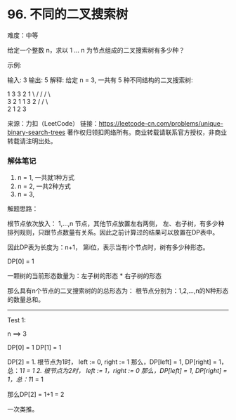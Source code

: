 # 96. 不同的二叉搜索树

难度：中等


给定一个整数 n，求以 1 ... n 为节点组成的二叉搜索树有多少种？

示例:

输入: 3
输出: 5
解释:
给定 n = 3, 一共有 5 种不同结构的二叉搜索树:

   1         3     3      2      1
    \       /     /      / \      \
     3     2     1      1   3      2
    /     /       \                 \
   2     1         2                 3


来源：力扣（LeetCode）
链接：https://leetcode-cn.com/problems/unique-binary-search-trees
著作权归领扣网络所有。商业转载请联系官方授权，非商业转载请注明出处。


### 解体笔记


1. n = 1, 一共就1种方式
2. n = 2, 一共2种方式
3. n = 3, 


解题思路：

根节点依次放入： 1,...,n 节点，其他节点放置左右两侧，
左、右子树，有多少种排列规则，只跟节点数量有关系。因此之前计算过的结果可以放置在DP表中。

因此DP表为长度为：n+1，
第i位，表示当有i个节点时，树有多少种形态。

DP[0] = 1

一颗树的当前形态数量为：左子树的形态 * 右子树的形态


那么具有n个节点的二叉搜索树的的总形态为：
根节点分别为：1,2,...,n的N种形态的数量总和。




----------

Test 1:

n ==> 3

DP[0] = 1
DP[1] = 1

DP[2] = 
    1. 根节点为1时，
        left := 0, right := 1
        那么，DP[left] = 1, DP[right] = 1，总：1*1 = 1
    2. 根节点为2时，
        left := 1，right := 0
        那么，DP[left] = 1, DP[right] = 1，总：1*1 = 1

那么DP[2] = 1+1 = 2

一次类推。

